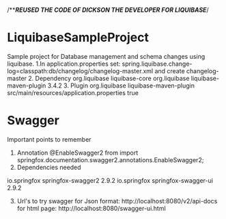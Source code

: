 /*****REUSED THE CODE OF DICKSON THE DEVELOPER FOR LIQUIBASE***/

# LiquibaseSampleProject
Sample project for Database management and schema changes using liquibase.
1.In application.properties set: 
spring.liquibase.change-log=classpath:db/changelog/changelog-master.xml
and create changelog-master
2. Dependency
   <dependency>
       <groupId>org.liquibase</groupId>
       <artifactId>liquibase-core</artifactId>
   </dependency>
   <dependency>
       <groupId>org.liquibase</groupId>
       <artifactId>liquibase-maven-plugin</artifactId>
        <version>3.4.2</version>
   </dependency>
 3. Plugin
    <plugin>
        <groupId>org.liquibase</groupId>
        <artifactId>liquibase-maven-plugin</artifactId>
        <configuration>
        <propertyFile>src/main/resources/application.properties</propertyFile>
        <propertyFileWillOverride>true</propertyFileWillOverride>
        </configuration>
     </plugin>

# Swagger
Important points to remember
1. Annotation
    @EnableSwagger2 from import springfox.documentation.swagger2.annotations.EnableSwagger2;
2. Dependencies needed
    <!-- https://mvnrepository.com/artifact/io.springfox/springfox-swagger2 -->
<dependency>
    <groupId>io.springfox</groupId>
    <artifactId>springfox-swagger2</artifactId>
    <version>2.9.2</version>
</dependency>
<!-- https://mvnrepository.com/artifact/io.springfox/springfox-swagger-ui -->
<dependency>
    <groupId>io.springfox</groupId>
    <artifactId>springfox-swagger-ui</artifactId>
    <version>2.9.2</version>
</dependency>

3. Url's to try swagger
    for Json format: http://localhost:8080/v2/api-docs
    for html page: http://localhost:8080/swagger-ui.html
